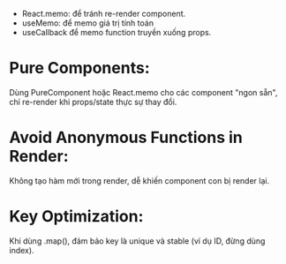 - React.memo: để tránh re-render component.
- useMemo: để memo giá trị tính toán
- useCallback để memo function truyền xuống props.

# Pure Components:
Dùng PureComponent hoặc React.memo cho các component "ngon sẵn", chỉ re-render khi props/state thực sự thay đổi.

# Avoid Anonymous Functions in Render:
Không tạo hàm mới trong render, dễ khiến component con bị render lại.

# Key Optimization:
Khi dùng .map(), đảm bảo key là unique và stable (ví dụ ID, đừng dùng index).


